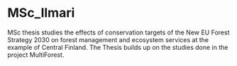 # MSc_Ilmari

MSc thesis studies the effects of conservation targets of the New EU Forest Strategy 2030 on forest management and ecosystem services at the example of Central Finland. The Thesis builds up on the studies done in the project MultiForest.
